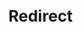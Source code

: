 ﻿---
layout: src/layouts/Redirect.astro
title: Redirect
redirect: https://octopus.com/docs/deployments/packages/dynamically-selecting-packages
pubDate:  2023-01-01
navSearch: false
navSitemap: false
navMenu: false
---
